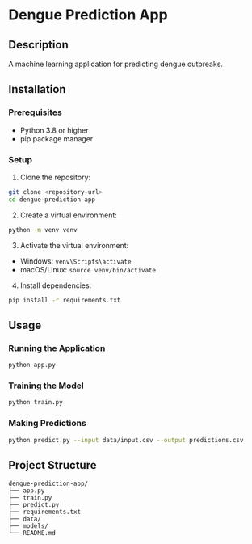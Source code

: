 # Dengue Prediction App

## Description
A machine learning application for predicting dengue outbreaks.

## Installation

### Prerequisites
- Python 3.8 or higher
- pip package manager

### Setup
1. Clone the repository:
```bash
git clone <repository-url>
cd dengue-prediction-app
```

2. Create a virtual environment:
```bash
python -m venv venv
```

3. Activate the virtual environment:
- Windows: `venv\Scripts\activate`
- macOS/Linux: `source venv/bin/activate`

4. Install dependencies:
```bash
pip install -r requirements.txt
```

## Usage

### Running the Application
```bash
python app.py
```

### Training the Model
```bash
python train.py
```

### Making Predictions
```bash
python predict.py --input data/input.csv --output predictions.csv
```

## Project Structure
```
dengue-prediction-app/
├── app.py
├── train.py
├── predict.py
├── requirements.txt
├── data/
├── models/
└── README.md
```